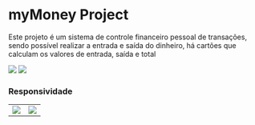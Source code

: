 <h1>myMoney Project</h1>
<p>Este projeto é um sistema de controle financeiro pessoal de transações, sendo possível realizar a entrada e saída do dinheiro, há cartões que calculam os valores de entrada, saída e total</p>
<img src="https://github.com/lulucasalves/mymoney-project/blob/main/.github/image1.png" />
<img src="https://github.com/lulucasalves/mymoney-project/blob/main/.github/image2.png" />
<h3>Responsividade</h3>

<table>
  <tr>
    <td valign="top">    <img src="https://github.com/lulucasalves/mymoney-project/blob/main/.github/image3.png" /></td>
    <td valign="top">    <img src="https://github.com/lulucasalves/mymoney-project/blob/main/.github/image4.png" /></td>
  </tr>
</table>
